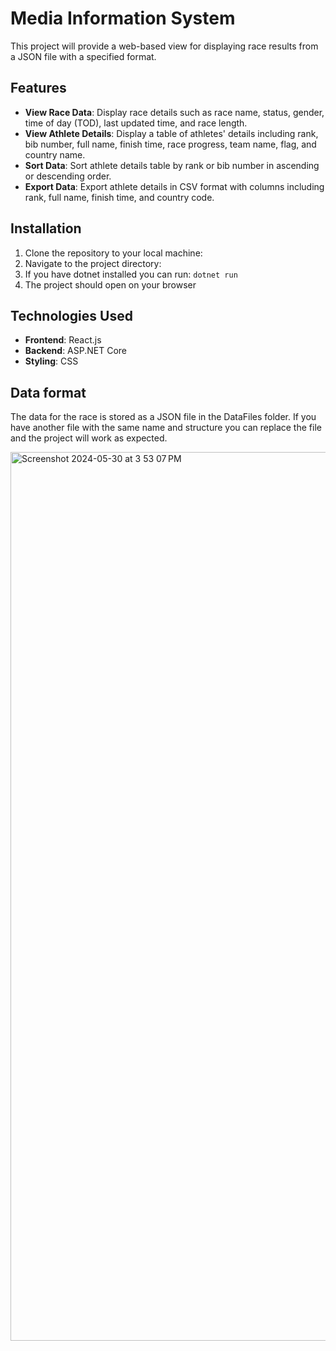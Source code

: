 # Media Information System

This project will provide a web-based view for displaying race results from a JSON file with a specified format.

## Features

- **View Race Data**: Display race details such as race name, status, gender, time of day (TOD), last updated time, and race length.
- **View Athlete Details**: Display a table of athletes' details including rank, bib number, full name, finish time, race progress, team name, flag, and country name.
- **Sort Data**: Sort athlete details table by rank or bib number in ascending or descending order.
- **Export Data**: Export athlete details in CSV format with columns including rank, full name, finish time, and country code.

## Installation

1. Clone the repository to your local machine:
2. Navigate to the project directory: 
3. If you have dotnet installed you can run: `dotnet run`
4. The project should open on your browser

## Technologies Used

- **Frontend**: React.js
- **Backend**: ASP.NET Core
- **Styling**: CSS

## Data format

The data for the race is stored as a JSON file in the DataFiles folder. If you have another file with the same name and structure you can replace the file and the project will work as expected.

<img width="1422" alt="Screenshot 2024-05-30 at 3 53 07 PM" src="https://github.com/rushithkarunaratne-catapult/Media-Information-System/assets/30048959/3a8045f6-786c-4498-8a16-e4fc1eeba95c">

